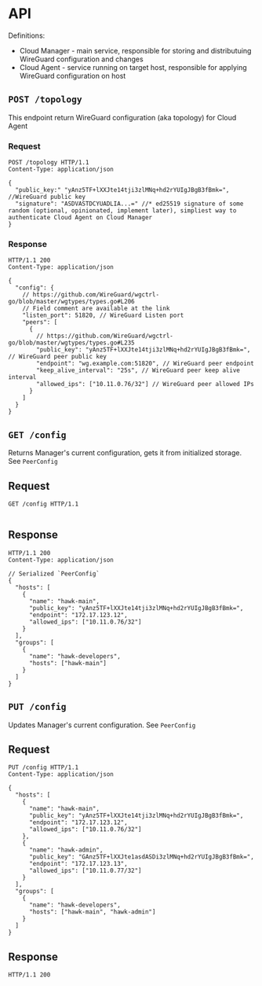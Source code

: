 # API

Definitions:

- Cloud Manager - main service, responsible for storing and distributuing WireGuard configuration and changes
- Cloud Agent - service running on target host, responsible for applying WireGuard configuration on host

## `POST /topology`

This endpoint return WireGuard configuration (aka topology) for Cloud Agent

### Request

```http
POST /topology HTTP/1.1
Content-Type: application/json

```

```jsonc
{
  "public_key:" "yAnz5TF+lXXJte14tji3zlMNq+hd2rYUIgJBgB3fBmk=", //WireGuard public key
  "signature": "ASDVASTDCYUADLIA...=" //* ed25519 signature of some random (optional, opinionated, implement later), simpliest way to authenticate Cloud Agent on Cloud Manager
}
```

### Response

```http
HTTP/1.1 200
Content-Type: application/json
```

```jsonc
{
  "config": {
    // https://github.com/WireGuard/wgctrl-go/blob/master/wgtypes/types.go#L206
    // Field comment are available at the link
    "listen_port": 51820, // WireGuard Listen port
    "peers": [
      {
        // https://github.com/WireGuard/wgctrl-go/blob/master/wgtypes/types.go#L235
        "public_key": "yAnz5TF+lXXJte14tji3zlMNq+hd2rYUIgJBgB3fBmk=", // WireGuard peer public key
        "endpoint": "wg.example.com:51820", // WireGuard peer endpoint
        "keep_alive_interval": "25s", // WireGuard peer keep alive interval
        "allowed_ips": ["10.11.0.76/32"] // WireGuard peer allowed IPs
      }
    ]
  }
}
```

## `GET /config`

Returns Manager's current configuration, gets it from initialized storage. See `PeerConfig`

## Request

```http
GET /config HTTP/1.1

```

```jsonc

```

## Response

```http
HTTP/1.1 200
Content-Type: application/json
```

```jsonc
// Serialized `PeerConfig`
{
  "hosts": [
    {
      "name": "hawk-main",
      "public_key": "yAnz5TF+lXXJte14tji3zlMNq+hd2rYUIgJBgB3fBmk=",
      "endpoint": "172.17.123.12",
      "allowed_ips": ["10.11.0.76/32"]
    }
  ],
  "groups": [
    {
      "name": "hawk-developers",
      "hosts": ["hawk-main"]
    }
  ]
}
```

## `PUT /config`

Updates Manager's current configuration. See `PeerConfig`

## Request

```http
PUT /config HTTP/1.1
Content-Type: application/json

```

```jsonc
{
  "hosts": [
    {
      "name": "hawk-main",
      "public_key": "yAnz5TF+lXXJte14tji3zlMNq+hd2rYUIgJBgB3fBmk=",
      "endpoint": "172.17.123.12",
      "allowed_ips": ["10.11.0.76/32"]
    },
    {
      "name": "hawk-admin",
      "public_key": "GAnz5TF+lXXJte1asdASDi3zlMNq+hd2rYUIgJBgB3fBmk=",
      "endpoint": "172.17.123.13",
      "allowed_ips": ["10.11.0.77/32"]
    }
  ],
  "groups": [
    {
      "name": "hawk-developers",
      "hosts": ["hawk-main", "hawk-admin"]
    }
  ]
}
```

## Response

```http
HTTP/1.1 200
```

```jsonc

```
